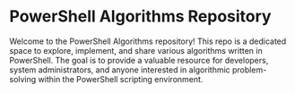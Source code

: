 # PowerShell Algorithms Repository

Welcome to the PowerShell Algorithms repository! This repo is a dedicated space to explore,
implement, and share various algorithms written in PowerShell. The goal is to provide a valuable
resource for developers, system administrators, and anyone interested in algorithmic problem-solving
within the PowerShell scripting environment.
